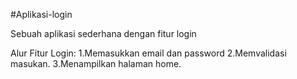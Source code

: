 #Aplikasi-login

Sebuah aplikasi sederhana dengan fitur login 

Alur Fitur Login:
  1.Memasukkan email dan password
  2.Memvalidasi masukan.
  3.Menampilkan halaman home.
